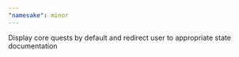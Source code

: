 ```yaml
---
"namesake": minor
---
```


Display core quests by default and redirect user to appropriate state documentation
